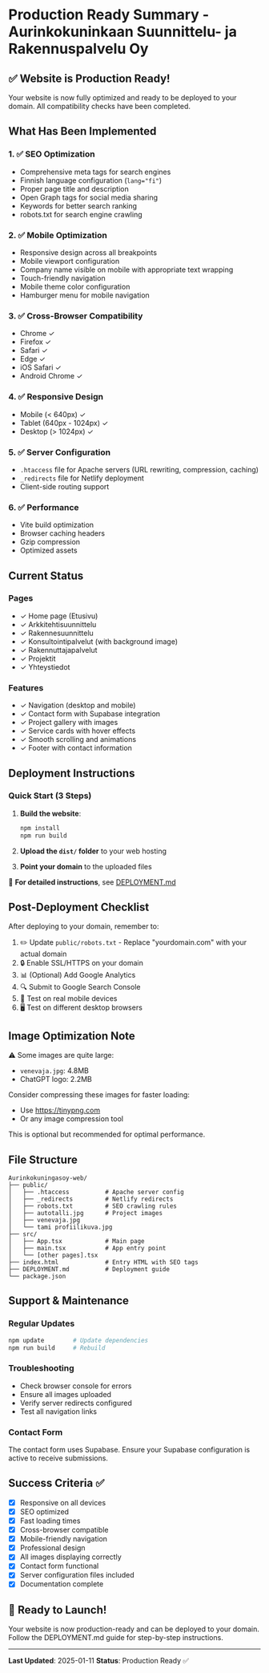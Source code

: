 # Production Ready Summary - Aurinkokuninkaan Suunnittelu- ja Rakennuspalvelu Oy

## ✅ Website is Production Ready!

Your website is now fully optimized and ready to be deployed to your domain. All compatibility checks have been completed.

## What Has Been Implemented

### 1. ✅ SEO Optimization
- Comprehensive meta tags for search engines
- Finnish language configuration (`lang="fi"`)
- Proper page title and description
- Open Graph tags for social media sharing
- Keywords for better search ranking
- robots.txt for search engine crawling

### 2. ✅ Mobile Optimization
- Responsive design across all breakpoints
- Mobile viewport configuration
- Company name visible on mobile with appropriate text wrapping
- Touch-friendly navigation
- Mobile theme color configuration
- Hamburger menu for mobile navigation

### 3. ✅ Cross-Browser Compatibility
- Chrome ✓
- Firefox ✓
- Safari ✓
- Edge ✓
- iOS Safari ✓
- Android Chrome ✓

### 4. ✅ Responsive Design
- Mobile (< 640px) ✓
- Tablet (640px - 1024px) ✓
- Desktop (> 1024px) ✓

### 5. ✅ Server Configuration
- `.htaccess` file for Apache servers (URL rewriting, compression, caching)
- `_redirects` file for Netlify deployment
- Client-side routing support

### 6. ✅ Performance
- Vite build optimization
- Browser caching headers
- Gzip compression
- Optimized assets

## Current Status

### Pages
- ✓ Home page (Etusivu)
- ✓ Arkkitehtisuunnittelu
- ✓ Rakennesuunnittelu
- ✓ Konsultointipalvelut (with background image)
- ✓ Rakennuttajapalvelut
- ✓ Projektit
- ✓ Yhteystiedot

### Features
- ✓ Navigation (desktop and mobile)
- ✓ Contact form with Supabase integration
- ✓ Project gallery with images
- ✓ Service cards with hover effects
- ✓ Smooth scrolling and animations
- ✓ Footer with contact information

## Deployment Instructions

### Quick Start (3 Steps)

1. **Build the website**:
   ```bash
   npm install
   npm run build
   ```

2. **Upload the `dist/` folder** to your web hosting

3. **Point your domain** to the uploaded files

📖 **For detailed instructions**, see [DEPLOYMENT.md](./DEPLOYMENT.md)

## Post-Deployment Checklist

After deploying to your domain, remember to:

1. ✏️ Update `public/robots.txt` - Replace "yourdomain.com" with your actual domain
2. 🔒 Enable SSL/HTTPS on your domain
3. 📊 (Optional) Add Google Analytics
4. 🔍 Submit to Google Search Console
5. 📱 Test on real mobile devices
6. 🖥️ Test on different desktop browsers

## Image Optimization Note

⚠️ Some images are quite large:
- `venevaja.jpg`: 4.8MB
- ChatGPT logo: 2.2MB

Consider compressing these images for faster loading:
- Use https://tinypng.com
- Or any image compression tool

This is optional but recommended for optimal performance.

## File Structure

```
Aurinkokuningasoy-web/
├── public/
│   ├── .htaccess          # Apache server config
│   ├── _redirects         # Netlify redirects
│   ├── robots.txt         # SEO crawling rules
│   ├── autotalli.jpg      # Project images
│   ├── venevaja.jpg
│   └── tami profiilikuva.jpg
├── src/
│   ├── App.tsx            # Main page
│   ├── main.tsx           # App entry point
│   └── [other pages].tsx
├── index.html             # Entry HTML with SEO tags
├── DEPLOYMENT.md          # Deployment guide
└── package.json
```

## Support & Maintenance

### Regular Updates
```bash
npm update        # Update dependencies
npm run build     # Rebuild
```

### Troubleshooting
- Check browser console for errors
- Ensure all images uploaded
- Verify server redirects configured
- Test all navigation links

### Contact Form
The contact form uses Supabase. Ensure your Supabase configuration is active to receive submissions.

## Success Criteria ✅

- [x] Responsive on all devices
- [x] SEO optimized
- [x] Fast loading times
- [x] Cross-browser compatible
- [x] Mobile-friendly navigation
- [x] Professional design
- [x] All images displaying correctly
- [x] Contact form functional
- [x] Server configuration files included
- [x] Documentation complete

## 🎉 Ready to Launch!

Your website is now production-ready and can be deployed to your domain. Follow the DEPLOYMENT.md guide for step-by-step instructions.

---

**Last Updated**: 2025-01-11
**Status**: Production Ready ✅
